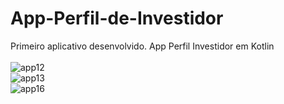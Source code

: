 # App-Perfil-de-Investidor
Primeiro aplicativo desenvolvido.
App Perfil Investidor em Kotlin
<br><br>
![app12](https://user-images.githubusercontent.com/63150786/172281492-12ffdbcb-c1b4-4f58-adf0-098bb7601b39.PNG)
<br>
![app13](https://user-images.githubusercontent.com/63150786/172281493-79e0fa75-8db7-479a-9c44-82df2be8da3b.PNG)
<br>
![app16](https://user-images.githubusercontent.com/63150786/172282029-4572c68c-97bb-4dbf-88fa-63b5fd27fe1a.PNG)




